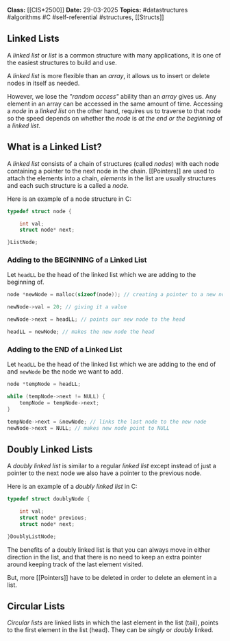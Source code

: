 **Class:** [[CIS*2500]]
**Date:** 29-03-2025
**Topics:**  #datastructures #algorithms #C #self-referential #structures, [[Structs]]

## Linked Lists
A *linked list* or *list* is a common structure with many applications, it is one of the easiest structures to build and use.

A *linked list* is more flexible than an *array*, it allows us to insert or delete nodes in itself as needed.

However, we lose the *"random access"* ability than an *array* gives us. Any element in an array can be accessed in the same amount of time. Accessing a *node* in a *linked list* on the other hand, requires us to traverse to that node so the speed depends on whether the *node* is *at the end or the beginning* of a *linked list*.

## What is a Linked List?
A *linked list* consists of a chain of structures (called *nodes*) with each node containing a pointer to the next node in the chain. [[Pointers]] are used to attach the elements into a chain, *elements* in the list are usually structures and each such structure is a called a *node*.

Here is an example of a node structure in C:
```c 
typedef struct node {

	int val;
	struct node* next;

}ListNode;
```

### Adding to the BEGINNING of a Linked List
Let `headLL` be the head of the linked list which we are adding to the beginning of.
```C
node *newNode = malloc(sizeof(node)); // creating a pointer to a new node and allocating memory for it

newNode->val = 20; // giving it a value

newNode->next = headLL; // points our new node to the head

headLL = newNode; // makes the new node the head

```

### Adding to the END of a Linked List
Let `headLL` be the head of the linked list which we are adding to the end of and `newNode` be the node we want to add.
```C
node *tempNode = headLL; 

while (tempNode->next != NULL) {
	tempNode = tempNode->next;
}

tempNode->next = &newNode; // links the last node to the new node
newNode->next = NULL; // makes new node point to NULL

```

## Doubly Linked Lists
A *doubly linked list* is similar to a regular *linked list* except instead of just a pointer to the next node we also have a pointer to the previous node.

Here is an example of a *doubly linked list* in C:
```C
typedef struct doublyNode {

	int val;
	struct node* previous;
	struct node* next;

}DoublyListNode;
```

The benefits of a doubly linked list is that you can always move in either direction in the list, and that there is no need to keep an extra pointer around keeping track of the last element visited.

But, more [[Pointers]] have to be deleted in order to delete an element in a list.

## Circular Lists
*Circular lists* are linked lists in which the last element in the list (tail), points to the first element in the list (head). They can be *singly* or *doubly* linked.

